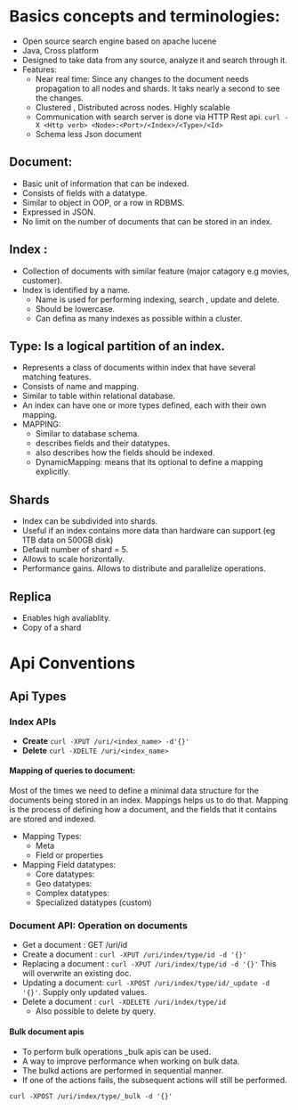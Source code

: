 # Basics concepts and terminologies:
- Open source search engine based on apache lucene
- Java, Cross platform
- Designed to take data from any source, analyze it and search through it.
- Features:
	- Near real time: Since any changes to the document needs propagation to all nodes and shards. It taks nearly a second to see the changes.
	- Clustered , Distributed across nodes. Highly scalable
	- Communication with search server is done via HTTP Rest api. ```curl -X <Http verb> <Node>:<Port>/<Index>/<Type>/<Id>```
	- Schema less Json document

## Document: 

- Basic unit of information that can be indexed.
- Consists of fields with a datatype.
- Similar to object in OOP, or a row in RDBMS.
- Expressed in JSON.
- No limit on the number of documents that can be stored in an index.
  
## Index :

- Collection of documents with similar feature (major catagory e.g movies, customer).
- Index is identified by a name. 
	- Name is used for performing indexing, search , update and delete.
	- Should be lowercase.
	- Can defina as many indexes as possible within a cluster.

## Type: Is a logical partition of an index. 

- Represents a class of documents within index that have several matching features.
- Consists of name and mapping.
- Similar to table within relational database.
- An index can have one or more types defined, each with their own mapping.
- MAPPING:
	- Similar to database schema.
	- describes fields and their datatypes.
	- also describes how the fields should be indexed.
	- DynamicMapping: means that its optional to define a mapping explicitly.

## Shards

- Index can be subdivided into shards.
- Useful if an index contains more data than hardware can support (eg 1TB data on 500GB disk)
- Default number of shard = 5.
- Allows to scale horizontally.
- Performance gains. Allows to distribute and parallelize operations.

## Replica

- Enables high avaliablity.
- Copy of a shard

# Api Conventions

## Api Types

### Index APIs

- **Create** ```curl -XPUT /uri/<index_name> -d'{}'```
- **Delete** ```curl -XDELTE /uri/<index_name> ```

#### Mapping of queries to document:
Most of the times we need to define a minimal data structure for the documents being stored in an index. Mappings helps us to do that. Mapping is the process of defining how a document, and the fields that it contains are stored and indexed.

- Mapping Types: 
	- Meta
	- Field or properties
- Mapping Field datatypes:
	- Core datatypes:
	- Geo datatypes:
	- Complex datatypes:
	- Specialized datatypes (custom)

### Document API: Operation on documents

- Get a document : GET /uri/id 
- Create a document : ```curl -XPUT /uri/index/type/id -d '{}'```
- Replacing a document : ```curl -XPUT /uri/index/type/id -d '{}'``` This will overwrite an existing doc.
- Updating a document: ```curl -XPOST /uri/index/type/id/_update -d '{}'```. Supply only updated values.
- Delete a document : ```curl -XDELETE /uri/index/type/id ```
	- Also possible to delete by query.

#### Bulk document apis

- To perform bulk operations _bulk apis can be used.
- A way to improve performance when working on bulk data.
- The bulkd actions are performed in sequential manner.
- If one of the actions fails, the subsequent actions will still be performed.

```curl -XPOST /uri/index/type/_bulk -d '{}'```
